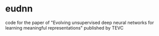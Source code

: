 # eudnn
code for the paper of "Evolving unsupervised deep neural networks for learning meaningful representations" published by TEVC
